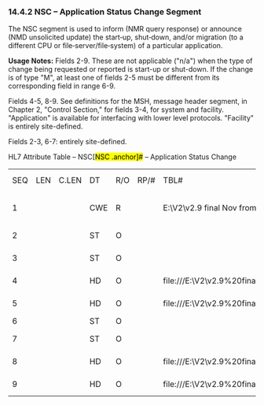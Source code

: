 ### 14.4.2 NSC – Application Status Change Segment

The NSC segment is used to inform (NMR query response) or announce (NMD unsolicited update) the start‑up, shut‑down, and/or migration (to a different CPU or file‑server/file‑system) of a particular application.

**Usage Notes:** Fields 2-9. These are not applicable ("n/a") when the type of change being requested or reported is start-up or shut-down. If the change is of type "M", at least one of fields 2-5 must be different from its corresponding field in range 6-9.

Fields 4-5, 8-9. See definitions for the MSH, message header segment, in Chapter 2, "Control Section," for fields 3-4, for system and facility. "Application" is available for interfacing with lower level protocols. "Facility" is entirely site-defined.

Fields 2-3, 6-7: entirely site-defined.

HL7 Attribute Table – NSC[<mark>NSC .anchor]</mark><mark>#</mark> – Application Status Change

|     |     |     |     |     |     |     |     |     |
| --- | --- | --- | --- | --- | --- | --- | --- | --- |
| SEQ | LEN | C.LEN | DT | R/O | RP/# | TBL# | ITEM# | ELEMENT NAME |
| 1 |  |  | CWE | R |  | E:\\V2\\v2.9 final Nov from Frank\\V29_CH02C_Tables.docx#HL70409[0409] | 01188 | Application Change Type |
| 2 |  |  | ST | O |  |  | 01189 | Current CPU |
| 3 |  |  | ST | O |  |  | 01190 | Current Fileserver |
| 4 |  |  | HD | O |  | file:///E:\V2\v2.9%20final%20Nov%20from%20Frank\V29_CH02C_Tables.docx#HL70361[0361] | 01191 | Current Application |
| 5 |  |  | HD | O |  | file:///E:\V2\v2.9%20final%20Nov%20from%20Frank\V29_CH02C_Tables.docx#HL70362[0362] | 01192 | Current Facility |
| 6 |  |  | ST | O |  |  | 01193 | New CPU |
| 7 |  |  | ST | O |  |  | 01194 | New Fileserver |
| 8 |  |  | HD | O |  | file:///E:\V2\v2.9%20final%20Nov%20from%20Frank\V29_CH02C_Tables.docx#HL70361[0361] | 01195 | New Application |
| 9 |  |  | HD | O |  | file:///E:\V2\v2.9%20final%20Nov%20from%20Frank\V29_CH02C_Tables.docx#HL70362[0362] | 01196 | New Facility |
